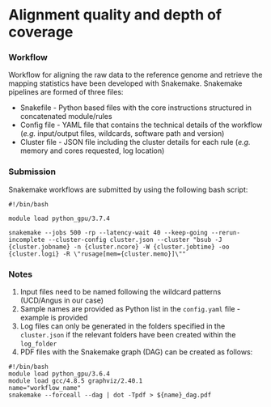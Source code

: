 # Alignment quality and depth of coverage

### Workflow

Workflow for aligning the raw data to the reference genome and retrieve the mapping statistics have been developed with Snakemake. Snakemake pipelines are formed of three files:

* Snakefile - Python based files with the core instructions structured in concatenated module/rules
* Config file - YAML file that contains the technical details of the workflow (*e.g.* input/output files, wildcards, software path and version)
* Cluster file - JSON file including the cluster details for each rule (*e.g.* memory and cores requested, log location)

### Submission

Snakemake workflows are submitted by using the following bash script: 

```
#!/bin/bash

module load python_gpu/3.7.4

snakemake --jobs 500 -rp --latency-wait 40 --keep-going --rerun-incomplete --cluster-config cluster.json --cluster "bsub -J {cluster.jobname} -n {cluster.ncore} -W {cluster.jobtime} -oo {cluster.logi} -R \"rusage[mem={cluster.memo}]\""

```

### Notes

1. Input files need to be named following the wildcard patterns (UCD/Angus in our case)
2. Sample names are provided as Python list in the `config.yaml` file - example is provided
3. Log files can only be generated in the folders specified in the `cluster.json` if the relevant folders have been created within the `log_folder`
4. PDF files with the Snakemake graph (DAG) can be created as follows:

```
#!/bin/bash
module load python_gpu/3.6.4
module load gcc/4.8.5 graphviz/2.40.1
name="workflow_name"
snakemake --forceall --dag | dot -Tpdf > ${name}_dag.pdf
```
